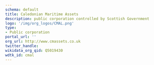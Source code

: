 ```yaml
---
schema: default
title: Caledonian Maritime Assets
description: public corporation controlled by Scottish Government
logo: '/img/org_logos/CMAL.png'
type:
- Public corporation
portal_url: ''
org_url: http://www.cmassets.co.uk
twitter_handle: 
wikidata_org_qid: Q5019430
wdtk_id: cmal
---
```

